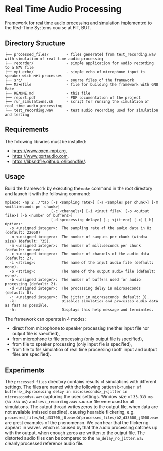 # Real Time Audio Processing
Framework for real time audio processing and simulation implemented to the Real-Time Systems course at FIT, BUT.

## Directory Structure
```
├── processed_files/        - files generated from test_recording.wav with simulation of real time audio processing
├── recorder/               - simple application for audio recording to a WAV file
├── mpi_echo/               - simple echo of microphone input to speaker with MPI processes
├── src/                    - source files of the framework
├── Makefile                - file for building the framework with GNU Make
├── README.md               - this file
├── report.pdf              - PDF documentation of the project
├── run_simulations.sh      - script for running the simulation of real time audio processing
└── test_recording.wav      - test audio recording used for simulation and testing
```

## Requirements
The following libraries must be installed:
  * https://www.open-mpi.org,
  * https://www.portaudio.com,
  * https://libsndfile.github.io/libsndfile/.

## Usage
Build the framework by executing the `make` command in the root directory and launch it with the following command:
```
mpiexec -np 2 ./rtap [-s <sampling rate>] [-n <samples per chunk>] [-m <milliseconds per chunk>]
                     [-c <channels>] [-i <input file>] [-o <output file>] [-b <number of buffers>]
                     [-d <processing delay>] [-j <jitter>] [-x] [-h]
Options:
  -s <unsigned integer>:  The sampling rate of the audio data in Hz (default: 22050).
  -n <unsigned integer>:  The number of samples per chunk (window size) (default: 735).
  -m <unsigned integer>:  The number of milliseconds per chunk (default: unused).
  -c <unsigned integer>:  The number of channels of the audio data (default: 2).
  -i <string>:            The name of the input audio file (default: none).
  -o <string>:            The name of the output audio file (default: none).
  -b <unsigned integer>:  The number of buffers used for audio processing (default: 2).
  -d <unsigned integer>:  The processing delay in microseconds (default: 0).
  -j <unsigned integer>:  The jitter in microseconds (default: 0).
  -x:                     Disables simulation and processes audio data as fast as possible.
  -h:                     Displays this help message and terminates.
```

The framework can operate in 4 modes:
  * direct from microphone to speaker processing (neither input file nor output file is specified),
  * from microphone to file processing (only output file is specified),
  * from file to speaker processing (only input file is specified),
  * from file to file simulation of real time processing (both input and output files are specified).

## Experiments
The `processed_files` directory contains results of simulations with different settings. The files are named with the following pattern `b<number of buffers>_d<processing delay in microseconds>_j<jitter in microseconds>.wav` capturing the used settings. Window size of `33.333 ms` (`33 333 us`) and `test_recording.wav` source file were used for all simulations. The output thread writes zeros to the output file, when data are not available (missed deadline), causing hearable flickering, e.g. `processed_files/b4_d33700_j0.wav` or `processed_files/b2_d33600_j3000.wav` are great examples of the phenomenon. We can hear that the flickering appears in waves, which is caused by that the audio processing catches up with the output, when enough zeros are written to the output file. The distorted audio files can be compared to the `no_delay_no_jitter.wav` cleanly processed reference audio file. 
